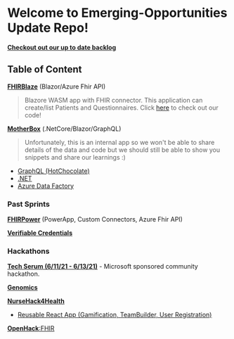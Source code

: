 # Welcome to Emerging-Opportunities Update Repo!

[**Checkout out our up to date backlog**](https://dev.azure.com/HLSHack/CSU%20Backlog/_backlogs/backlog/CSU%20Backlog%20Team/Epics)

## Table of Content

[**FHIRBlaze**](https://github.com/microsoft/emerging-opportunities/tree/main/Projects/FHIR/FhirBlaze) (Blazor/Azure Fhir API) 
> Blazore WASM app with FHIR connector. This application can create/list Patients and Questionnaires. Click [here](https://github.com/microsoft/fhirblaze) to check out our code! 

[**MotherBox**](https://github.com/microsoft/emerging-opportunities/tree/main/Projects/MotherBox) (.NetCore/Blazor/GraphQL) 
> Unfortunately, this is an internal app so we won't be able to share details of the data and code but we should still be able to show you snippets and share our learnings :)
- [GraphQL (HotChocolate)](https://github.com/microsoft/emerging-opportunities/tree/main/Projects/MotherBox/learnings/GraphQL)
- [.NET](https://github.com/microsoft/emerging-opportunities/tree/main/Projects/MotherBox/learnings/.NET)
- [Azure Data Factory](https://github.com/microsoft/emerging-opportunities/tree/main/Projects/MotherBox/learnings/ADF)


### Past Sprints

[**FHIRPower**](https://github.com/microsoft/emerging-opportunities/tree/main/Projects/FHIR/FHIRPower) (PowerApp, Custom Connectors, Azure Fhir API)

[**Verifiable Credentials**](https://github.com/microsoft/emerging-opportunities/tree/main/Projects/Verifiable-Credentials)

### Hackathons

[**Tech Serum (6/11/21 - 6/13/21)**](https://www.thewhyse.com/events/techserum-healthcare-er-visit/) - Microsoft sponsored community hackathon. 

[**Genomics**](https://github.com/microsoft/emerging-opportunities/tree/main/Hackathons/Genomics)

[**NurseHack4Health**](https://github.com/microsoft/emerging-opportunities/tree/main/Hackathons/NurseHack4Health)
- [Reusable React App (Gamification, TeamBuilder, User Registration)](https://github.com/microsoft/emerging-opportunities/tree/main/NurseHack4Health#reusable-ips)

[**OpenHack**:FHIR](https://github.com/microsoft/emerging-opportunities/tree/main/Projects/FHIR/Hackathon)
